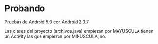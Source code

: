 # Probando
Pruebas de Android 5.0 con Android 2.3.7


Las clases del proyecto (archivos.java) empiezan por MAYUSCULA tienen un Activity
las que empiezan por MINUSCULA, no.
